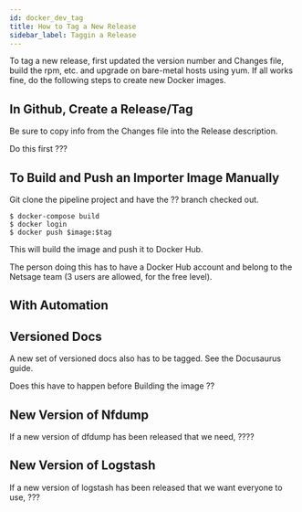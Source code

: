 ```yaml
---
id: docker_dev_tag
title: How to Tag a New Release
sidebar_label: Taggin a Release
---
```


To tag a new release, first updated the version number and Changes file, build the rpm, etc.  and upgrade on bare-metal hosts using yum. If all works fine, do the following steps to create new Docker images.

## In Github, Create a Release/Tag

Be sure to copy info from the Changes file into the Release description.

Do this first ???

## To Build and Push an Importer Image Manually

Git clone the pipeline project and have the ?? branch checked out. 

```
$ docker-compose build
$ docker login
$ docker push $image:$tag
```

This will build the image and push it to Docker Hub.

The person doing this has to have a Docker Hub account and belong to the Netsage team (3 users are allowed, for the free level).

## With Automation


## Versioned Docs

A new set of versioned docs also has to be tagged. See the Docusaurus guide. 

Does this have to happen before Building the image ??

## New Version of Nfdump

If a new version of dfdump has been released that we need,
????

## New Version of Logstash

If a new version of logstash has been released that we want everyone to use,
???

